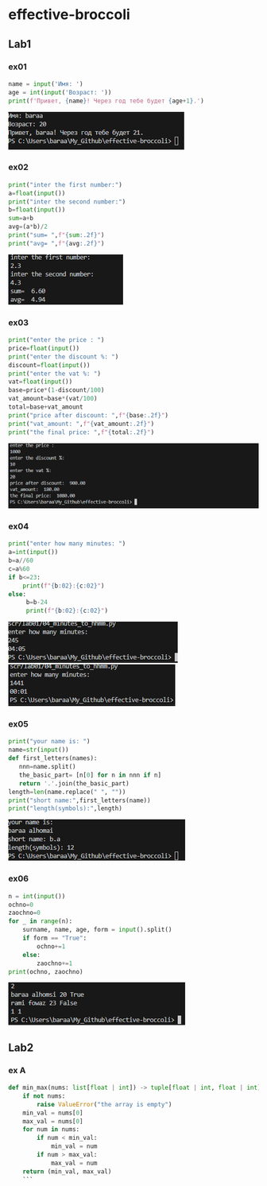 # effective-broccoli

## Lab1

### ex01

```python
name = input('Имя: ')
age = int(input('Возраст: '))
print(f'Привет, {name}! Через год тебе будет {age+1}.')
```

![alt text](./images/lab01/image.png)

### ex02

```python
print("inter the first number:")
a=float(input())
print("inter the second number:")
b=float(input())
sum=a+b
avg=(a*b)/2
print("sum= ",f"{sum:.2f}")
print("avg= ",f"{avg:.2f}")
```

![alt text](./images/lab01/image-1.png)

### ex03

```python
print("enter the price : ")
price=float(input())
print("enter the discount %: ")
discount=float(input())
print("enter the vat %: ")
vat=float(input())
base=price*(1-discount/100)
vat_amount=base*(vat/100)
total=base+vat_amount
print("price after discount: ",f"{base:.2f}")
print("vat_amount: ",f"{vat_amount:.2f}")
print("the final price: ",f"{total:.2f}")
```

![alt text](./images/lab01/image-2.png)

### ex04

```python
print("enter how many minutes: ")
a=int(input())
b=a//60
c=a%60
if b<=23:
    print(f"{b:02}:{c:02}")
else:
     b=b-24
     print(f"{b:02}:{c:02}")
 ```

 ![alt text](./images/lab01/image-3.png)  ![alt text](./images/lab01/image-4.png)

 ### ex05

 ```python
print("your name is: ")
name=str(input())
def first_letters(names):
    nnn=name.split()
    the_basic_part= [n[0] for n in nnn if n]
    return '.'.join(the_basic_part)
length=len(name.replace(" ", ""))
print("short name:",first_letters(name))
print("length(symbols):",length)
```

![alt text](./images/lab01/imagee.png)

### ex06

```python
n = int(input())
ochno=0
zaochno=0
for _ in range(n):
    surname, name, age, form = input().split()
    if form == "True":
        ochno+=1
    else:
        zaochno+=1
print(ochno, zaochno)
```

![alt text](./images/lab01/image-6.png)

## Lab2

### ex A

```python
def min_max(nums: list[float | int]) -> tuple[float | int, float | int]:
    if not nums:
        raise ValueError("the array is empty")
    min_val = nums[0]
    max_val = nums[0]
    for num in nums:
        if num < min_val:
            min_val = num
        if num > max_val:
            max_val = num
    return (min_val, max_val)
    ```
 
